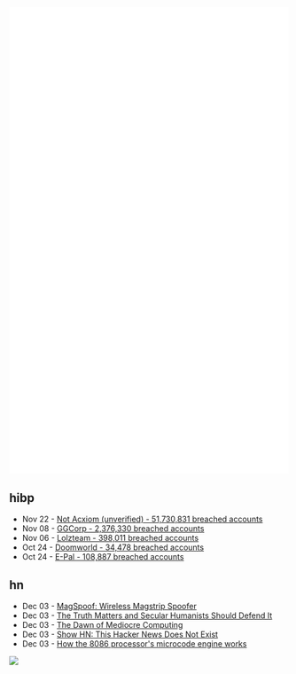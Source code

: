 ![Metrics](https://raw.githubusercontent.com/phixion/phixion/master/metrics.svg)

## hibp

<!--
for https://github.com/phixion/phixion/blob/main/.github/workflows/feeds.yml
-->
<!--START_SECTION:haveibeenpwnd-->
- Nov 22 - [Not Acxiom (unverified) - 51,730,831 breached accounts](https://haveibeenpwned.com/PwnedWebsites#NotAcxiom)
- Nov 08 - [GGCorp - 2,376,330 breached accounts](https://haveibeenpwned.com/PwnedWebsites#GGCorp)
- Nov 06 - [Lolzteam - 398,011 breached accounts](https://haveibeenpwned.com/PwnedWebsites#Lolzteam)
- Oct 24 - [Doomworld - 34,478 breached accounts](https://haveibeenpwned.com/PwnedWebsites#Doomworld)
- Oct 24 - [E-Pal - 108,887 breached accounts](https://haveibeenpwned.com/PwnedWebsites#EPal)
<!--END_SECTION:haveibeenpwnd-->

## hn

<!--
for https://github.com/phixion/phixion/blob/main/.github/workflows/feeds.yml
-->
<!--START_SECTION:hn-->
- Dec 03 - [MagSpoof: Wireless Magstrip Spoofer](https://github.com/samyk/magspoof)
- Dec 03 - [The Truth Matters and Secular Humanists Should Defend It](https://secularhumanism.org/2022/12/the-truth-matters-and-secular-humanists-should-defend-it/)
- Dec 03 - [The Dawn of Mediocre Computing](https://studio.ribbonfarm.com/p/the-dawn-of-mediocre-computing)
- Dec 03 - [Show HN: This Hacker News Does Not Exist](https://coxomb.github.io/This-Hacker-News-Does-Not-Exist/)
- Dec 03 - [How the 8086 processor's microcode engine works](https://www.righto.com/2022/11/how-8086-processors-microcode-engine.html)
<!--END_SECTION:hn-->

<!--
for https://yhype.me
-->
![](https://hit.yhype.me/github/profile?user_id=13013670)
